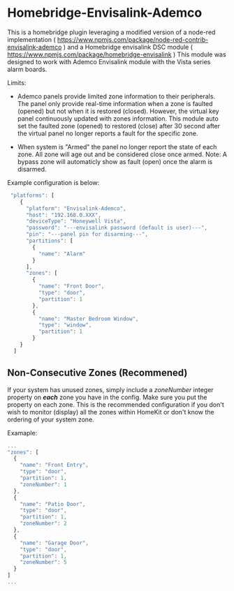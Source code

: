# Homebridge-Envisalink-Ademco

This is a homebridge plugin leveraging a modified version of a node-red implementation ( https://www.npmjs.com/package/node-red-contrib-envisalink-ademco ) and a Homebridge envisalink DSC module ( https://www.npmjs.com/package/homebridge-envisalink )
This module was designed to work with Ademco Envisalink module with the Vista series alarm boards.

Limits:
  * Ademco panels provide limited zone information to their peripherals. The panel only provide real-time information when a zone is faulted (opened) but not when it is restored (closed). However, the virtual key panel continuously updated with zones information. This module auto set the faulted zone (opened) to restored (close) after 30 second after the virtual panel no longer reports a fault for the specific zone.

  * When system is "Armed" the panel no longer report the state of each zone. All zone will age out and be considered close once armed. Note: A bypass zone will automaticly show as fault (open) once the alarm is disarmed.

Example configuration is below:


```javascript
 "platforms": [
    {
      "platform": "Envisalink-Ademco",
      "host": "192.168.0.XXX",
      "deviceType": "Honeywell Vista",
      "password": "---envisalink password (default is user)---",
      "pin": "---panel pin for disarming---",
      "partitions": [
        {
          "name": "Alarm"
        }
      ],
      "zones": [
        {
          "name": "Front Door",
          "type": "door",
          "partition": 1
        },
        {
          "name": "Master Bedroom Window",
          "type": "window",
          "partition": 1
        }
    }
  ]
```

## Non-Consecutive Zones (Recommened)
If your system has unused zones, simply include a *zoneNumber* integer property on ***each*** zone you have in the config. Make sure you put the property on each zone. This is the recommended configuration if you don't wish to monitor (display) all the zones within HomeKit or don't know the ordering of your system zone.

Examaple:
```javascript
...
"zones": [
  {
    "name": "Front Entry",
    "type": "door",
    "partition": 1,
    "zoneNumber": 1
  },
  {
    "name": "Patio Door",
    "type": "door",
    "partition": 1,
    "zoneNumber": 2
  },
  {
    "name": "Garage Door",
    "type": "door",
    "partition": 1,
    "zoneNumber": 5
  }
]
...
